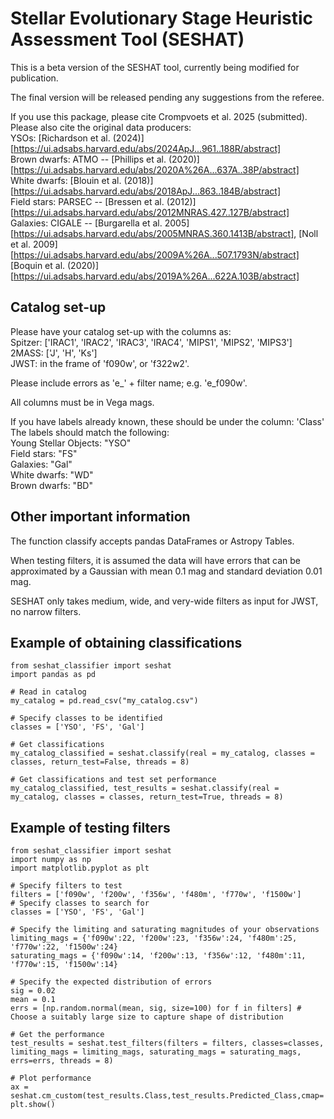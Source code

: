 # Stellar Evolutionary Stage Heuristic Assessment Tool (SESHAT)

This is a beta version of the SESHAT tool, currently being modified for publication.

The final version will be released pending any suggestions from the referee.

If you use this package, please cite Crompvoets et al. 2025 (submitted). Please also cite the original data producers:  
YSOs: [Richardson et al. (2024)][https://ui.adsabs.harvard.edu/abs/2024ApJ...961..188R/abstract]  
Brown dwarfs: ATMO -- [Phillips et al. (2020)][https://ui.adsabs.harvard.edu/abs/2020A%26A...637A..38P/abstract]  
White dwarfs: [Blouin et al. (2018)][https://ui.adsabs.harvard.edu/abs/2018ApJ...863..184B/abstract]  
Field stars: PARSEC -- [Bressen et al. (2012)][https://ui.adsabs.harvard.edu/abs/2012MNRAS.427..127B/abstract]  
Galaxies: CIGALE -- [Burgarella et al. 2005][https://ui.adsabs.harvard.edu/abs/2005MNRAS.360.1413B/abstract], [Noll et al. 2009][https://ui.adsabs.harvard.edu/abs/2009A%26A...507.1793N/abstract] [Boquin et al. (2020)][https://ui.adsabs.harvard.edu/abs/2019A%26A...622A.103B/abstract]  


## Catalog set-up
Please have your catalog set-up with the columns as:  
Spitzer: ['IRAC1', 'IRAC2', 'IRAC3', 'IRAC4', 'MIPS1', 'MIPS2', 'MIPS3']  
2MASS: ['J', 'H', 'Ks']  
JWST: in the frame of 'f090w', or 'f322w2'.  

Please include errors as 'e_' + filter name; e.g. 'e_f090w'.  

All columns must be in Vega mags.  

If you have labels already known, these should be under the column: 'Class'  
The labels should match the following:  
Young Stellar Objects: "YSO"  
Field stars: "FS"  
Galaxies: "Gal"  
White dwarfs: "WD"  
Brown dwarfs: "BD"   

## Other important information
The function classify accepts pandas DataFrames or Astropy Tables.  

When testing filters, it is assumed the data will have errors that can be approximated by a Gaussian with mean 0.1 mag and standard deviation 0.01 mag.  

SESHAT only takes medium, wide, and very-wide filters as input for JWST, no narrow filters.

## Example of obtaining classifications

~~~
from seshat_classifier import seshat
import pandas as pd

# Read in catalog
my_catalog = pd.read_csv("my_catalog.csv")

# Specify classes to be identified
classes = ['YSO', 'FS', 'Gal']

# Get classifications
my_catalog_classified = seshat.classify(real = my_catalog, classes = classes, return_test=False, threads = 8)

# Get classifications and test set performance
my_catalog_classified, test_results = seshat.classify(real = my_catalog, classes = classes, return_test=True, threads = 8)
~~~

## Example of testing filters

~~~
from seshat_classifier import seshat
import numpy as np
import matplotlib.pyplot as plt

# Specify filters to test
filters = ['f090w', 'f200w', 'f356w', 'f480m', 'f770w', 'f1500w']
# Specify classes to search for
classes = ['YSO', 'FS', 'Gal']

# Specify the limiting and saturating magnitudes of your observations
limiting_mags = {'f090w':22, 'f200w':23, 'f356w':24, 'f480m':25, 'f770w':22, 'f1500w':24}
saturating_mags = {'f090w':14, 'f200w':13, 'f356w':12, 'f480m':11, 'f770w':15, 'f1500w':14}

# Specify the expected distribution of errors
sig = 0.02
mean = 0.1
errs = [np.random.normal(mean, sig, size=100) for f in filters] # Choose a suitably large size to capture shape of distribution

# Get the performance
test_results = seshat.test_filters(filters = filters, classes=classes, limiting_mags = limiting_mags, saturating_mags = saturating_mags, errs=errs, threads = 8)

# Plot performance
ax = seshat.cm_custom(test_results.Class,test_results.Predicted_Class,cmap='Greys',display_labels=classes)
plt.show()
~~~
